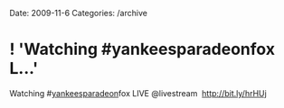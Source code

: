 Date: 2009-11-6
Categories: /archive

# ! 'Watching #yankeesparadeonfox L...'

Watching #<a href="http://search.twitter.com/search?q=%23yankeesparadeon" class="aktt_hashtag">yankeesparadeon</a>fox LIVE @livestream  <a href="http://bit.ly/hrHUj" rel="nofollow">http://bit.ly/hrHUj</a>

